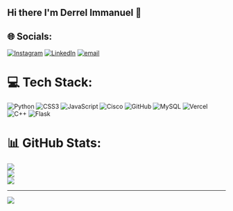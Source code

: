 ## Hi there I'm Derrel Immanuel 👋



## 🌐 Socials:
[![Instagram](https://img.shields.io/badge/Instagram-%23E4405F.svg?logo=Instagram&logoColor=white)](https://instagram.com/derrelimmanuel04) [![LinkedIn](https://img.shields.io/badge/LinkedIn-%230077B5.svg?logo=linkedin&logoColor=white)](https://linkedin.com/in/derrel-fx) [![email](https://img.shields.io/badge/Email-D14836?logo=gmail&logoColor=white)](mailto:derrelimmanuel300@gmail.com) 

# 💻 Tech Stack:
![Python](https://img.shields.io/badge/python-3670A0?style=for-the-badge&logo=python&logoColor=ffdd54) ![CSS3](https://img.shields.io/badge/css3-%231572B6.svg?style=for-the-badge&logo=css3&logoColor=white) ![JavaScript](https://img.shields.io/badge/javascript-%23323330.svg?style=for-the-badge&logo=javascript&logoColor=%23F7DF1E) ![Cisco](https://img.shields.io/badge/cisco-%23049fd9.svg?style=for-the-badge&logo=cisco&logoColor=black) ![GitHub](https://img.shields.io/badge/github-%23121011.svg?style=for-the-badge&logo=github&logoColor=white) ![MySQL](https://img.shields.io/badge/mysql-4479A1.svg?style=for-the-badge&logo=mysql&logoColor=white) ![Vercel](https://img.shields.io/badge/vercel-%23000000.svg?style=for-the-badge&logo=vercel&logoColor=white) ![C++](https://img.shields.io/badge/c++-%2300599C.svg?style=for-the-badge&logo=c%2B%2B&logoColor=white) ![Flask](https://img.shields.io/badge/flask-%23000.svg?style=for-the-badge&logo=flask&logoColor=white)
# 📊 GitHub Stats:
![](https://github-readme-stats.vercel.app/api?username=derrelcodes&theme=dark&hide_border=false&include_all_commits=false&count_private=false)<br/>
![](https://nirzak-streak-stats.vercel.app/?user=derrelcodes&theme=dark&hide_border=false)<br/>
![](https://github-readme-stats.vercel.app/api/top-langs/?username=derrelcodes&theme=dark&hide_border=false&include_all_commits=false&count_private=false&layout=compact)

---
[![](https://visitcount.itsvg.in/api?id=derrelcodes&icon=0&color=0)](https://visitcount.itsvg.in)

<!-- Proudly created with GPRM ( https://gprm.itsvg.in ) -->
